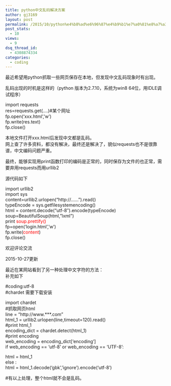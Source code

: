 ```yaml
---
title: python中文乱码解决方案
author: gj3169
layout: post
permalink: /2015/10/python%e4%b8%ad%e6%96%87%e4%b9%b1%e7%a0%81%e8%a7%a3%e5%86%b3%e6%96%b9%e6%a1%88/
post_stats:
  - 10
views:
  - 9
dsq_thread_id:
  - 4308874334
categories:
  - coding
---
```

最近希望用python抓取一些网页保存在本地，但发现中文乱码现象时有出现。

乱码出现的时机是这样的（python 版本为2.7.10，系统为win8 64位，用IDLE调试程序）

import requests  
res=requests.get(&#8230;.)#某个网址  
fp.open(&#8216;xxx.html&#8217;,&#8217;w&#8217;)  
fp.write(res.text)  
fp.close()

本地文件打开xxx.html后发现中文都是乱码。  
网上查了许多资料，都没有解决，最终还是解决了，貌似requests也不是很靠谱，中文编码问题严重。

最终，能够实现用print函数打印的编码是正常的，同时保存为文件的也正常，需要弃用requests而用urllib2

源代码如下

import urllib2  
import sys  
content=urllib2.urlopen(&#8220;http://&#8230;&#8230;&#8221;).read()  
typeEncode = sys.getfilesystemencoding()  
html = content.decode(&#8220;utf-8&#8243;).encode(typeEncode)  
soup=BeautifulSoup(html,&#8221;lxml&#8221;)  
print <span style="color: #ff0000;">soup.prettify()</span>  
fp=open(&#8216;login.html&#8217;,&#8217;w&#8217;)  
fp.write(<span style="color: #ff0000;">content</span>)  
fp.close()

欢迎评论交流

<!--more-->

2015-10-27更新

最近在某网站看到了另一种处理中文字符的方法：  
补充如下

#coding:utf-8  
#chardet 需要下载安装

import chardet  
#抓取网页html  
line = &#8220;http://www.\***.com&#8221;  
html_1 = urllib2.urlopen(line,timeout=120).read()  
#print html_1  
encoding\_dict = chardet.detect(html\_1)  
#print encoding  
web\_encoding = encoding\_dict[&#8216;encoding&#8217;]  
if web\_encoding == &#8216;utf-8&#8217; or web\_encoding == &#8216;UTF-8&#8217;:

html = html_1  
else :  
html = html_1.decode(&#8216;gbk&#8217;,&#8217;ignore&#8217;).encode(&#8216;utf-8&#8217;)

#有以上处理，整个html就不会是乱码。  
&nbsp;